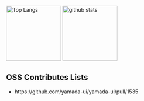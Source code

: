 <p align="left"> 
  <img alt="Top Langs" height="150px" src="https://github-readme-stats.vercel.app/api/top-langs/?username=16dango&layout=compact&show_icons=true&theme=tokyonight" />
  <img alt="github stats" height="150px" src="https://github-readme-stats.vercel.app/api?username=16dango&theme=tokyonight&show_icons=ture" />
</p>

<h2>OSS Contributes Lists</h2>
<ul>
  <li>https://github.com/yamada-ui/yamada-ui/pull/1535</li>
</ul>
